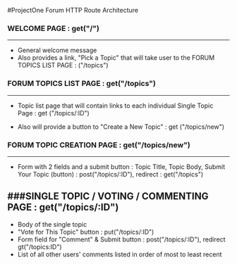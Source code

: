 #ProjectOne Forum HTTP Route Architecture

### WELCOME PAGE  :  get("/")
---
  * General welcome message
  * Also provides a link, "Pick a Topic" that will take user to the FORUM TOPICS LIST PAGE : ("/topics")

### FORUM TOPICS LIST PAGE  :  get("/topics")
---
  * Topic list page that will contain links to each individual Single Topic Page : get ("/topics/:ID")

  * Also will provide a button to "Create a New Topic" : get ("/topics/new")

### FORUM TOPIC CREATION PAGE  :  get("/topics/new")
---
  * Form with 2 fields and a submit button : Topic Title, Topic Body, Submit Your Topic (button) : post("/topics/:ID"), redirect : get("/topics")


###SINGLE TOPIC / VOTING / COMMENTING PAGE  :  get("/topics/:ID")
---
  * Body of the single topic
  * "Vote for This Topic" button : put("/topics/:ID")
  * Form field for "Comment" & Submit button : post("/topics/:ID"), redirect gt("/topics:ID")
  * List of all other users' comments listed in order of most to least recent
